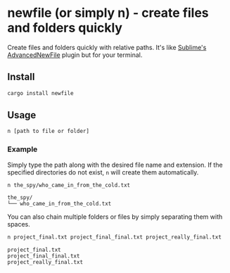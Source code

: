# newfile (or simply n) - create files and folders quickly

Create files and folders quickly with relative paths. It's like [Sublime's AdvancedNewFile](https://github.com/SublimeText/AdvancedNewFile) plugin but for your terminal.

## Install

```bash
cargo install newfile
```

## Usage

```bash
n [path to file or folder]
```

### Example

Simply type the path along with the desired file name and extension. If the specified directories do not exist, `n` will create them automatically.

```bash
n the_spy/who_came_in_from_the_cold.txt
```

```
the_spy/
└── who_came_in_from_the_cold.txt
```

You can also chain multiple folders or files by simply separating them with spaces.

```bash
n project_final.txt project_final_final.txt project_really_final.txt
```

```
project_final.txt
project_final_final.txt
project_really_final.txt
```
